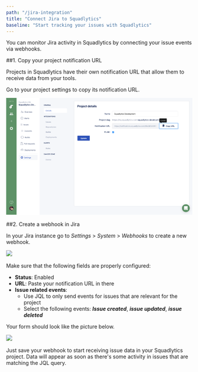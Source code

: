 ```yaml
---
path: "/jira-integration"
title: "Connect Jira to Squadlytics"
baseline: "Start tracking your issues with Squadlytics"
---
```

You can monitor Jira activity in Squadlytics by connecting your issue events via webhooks.

##1. Copy your project notification URL

Projects in Squadlytics have their own notification URL that allow them to receive data from your tools.

Go to your project settings to copy its notification URL.

![](./images/project-notification-url.png)

##2. Create a webhook in Jira

In your Jira instance go to *Settings*  > *System* > *Webhooks* to create a new webhook.

![](https://s3.amazonaws.com/groovehq/uploaded/vfkbgrqqoz8qetnkb7ji4xaqgik6uucd2e8ei0g6pktvqg9u6a?1512040068)

Make sure that the following fields are properly configured:

  * **Status**: Enabled
  * **URL**: Paste your notification URL in there
  * **Issue related events**:
    * Use JQL to only send events for issues that are relevant for the project
    * Select the following events: ***Issue created***, ***issue updated***, ***issue deleted***

Your form should look like the picture below.

![](https://s3.amazonaws.com/groovehq/uploaded/79o071vq5ajuqr49lmeceetjflbnnb6bft762u2u9e1ozgk512?1512040109)

Just save your webhook to start receiving issue data in your Squadlytics project. Data will appear as soon as there's some activity in issues that are matching the JQL query.